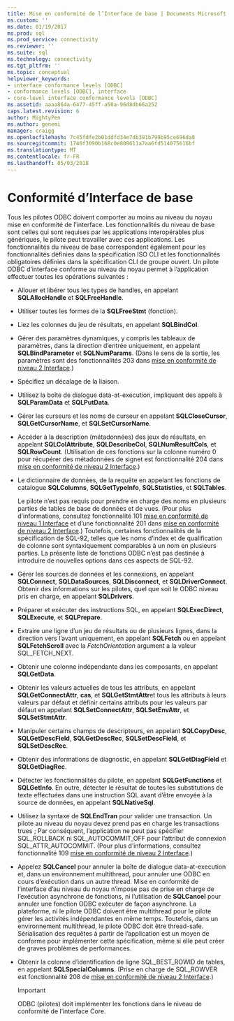 ```yaml
---
title: Mise en conformité de l’Interface de base | Documents Microsoft
ms.custom: ''
ms.date: 01/19/2017
ms.prod: sql
ms.prod_service: connectivity
ms.reviewer: ''
ms.suite: sql
ms.technology: connectivity
ms.tgt_pltfrm: ''
ms.topic: conceptual
helpviewer_keywords:
- interface conformance levels [ODBC]
- conformance levels [ODBC], interface
- core-level interface conformance levels [ODBC]
ms.assetid: aaaa864a-6477-45ff-a50a-96d8db66a252
caps.latest.revision: 6
author: MightyPen
ms.author: genemi
manager: craigg
ms.openlocfilehash: 7c45fdfe2b01ddfd34e7db391b799b95ce696da8
ms.sourcegitcommit: 1740f3090b168c0e809611a7aa6fd514075616bf
ms.translationtype: MT
ms.contentlocale: fr-FR
ms.lasthandoff: 05/03/2018
---
```

# <a name="core-interface-conformance"></a>Conformité d’Interface de base
Tous les pilotes ODBC doivent comporter au moins au niveau du noyau mise en conformité de l’interface. Les fonctionnalités du niveau de base sont celles qui sont requises par les applications interopérables plus génériques, le pilote peut travailler avec ces applications. Les fonctionnalités du niveau de base correspondent également pour les fonctionnalités définies dans la spécification ISO CLI et les fonctionnalités obligatoires définies dans la spécification CLI de groupe ouvert. Un pilote ODBC d’interface conforme au niveau du noyau permet à l’application effectuer toutes les opérations suivantes :  
  
-   Allouer et libérer tous les types de handles, en appelant **SQLAllocHandle** et **SQLFreeHandle**.  
  
-   Utiliser toutes les formes de la **SQLFreeStmt** (fonction).  
  
-   Liez les colonnes du jeu de résultats, en appelant **SQLBindCol**.  
  
-   Gérer des paramètres dynamiques, y compris les tableaux de paramètres, dans la direction d’entrée uniquement, en appelant **SQLBindParameter** et **SQLNumParams**. (Dans le sens de la sortie, les paramètres sont des fonctionnalités 203 dans [mise en conformité de niveau 2 Interface](../../../odbc/reference/develop-app/level-2-interface-conformance.md).)  
  
-   Spécifiez un décalage de la liaison.  
  
-   Utilisez la boîte de dialogue data-at-execution, impliquant des appels à **SQLParamData** et **SQLPutData**.  
  
-   Gérer les curseurs et les noms de curseur en appelant **SQLCloseCursor**, **SQLGetCursorName**, et **SQLSetCursorName**.  
  
-   Accéder à la description (métadonnées) des jeux de résultats, en appelant **SQLColAttribute**, **SQLDescribeCol**, **SQLNumResultCols**, et **SQLRowCount**. (Utilisation de ces fonctions sur la colonne numéro 0 pour récupérer des métadonnées de signet est fonctionnalité 204 dans [mise en conformité de niveau 2 Interface](../../../odbc/reference/develop-app/level-2-interface-conformance.md).)  
  
-   Le dictionnaire de données, de la requête en appelant les fonctions de catalogue **SQLColumns**, **SQLGetTypeInfo**, **SQLStatistics**, et **SQLTables**.  
  
     Le pilote n’est pas requis pour prendre en charge des noms en plusieurs parties de tables de base de données et de vues. (Pour plus d’informations, consultez fonctionnalité 101 [mise en conformité de niveau 1 Interface](../../../odbc/reference/develop-app/level-1-interface-conformance.md) et d’une fonctionnalité 201 dans [mise en conformité de niveau 2 Interface](../../../odbc/reference/develop-app/level-2-interface-conformance.md).) Toutefois, certaines fonctionnalités de la spécification de SQL-92, telles que les noms d’index et de qualification de colonne sont syntaxiquement comparables à un nom en plusieurs parties. La présente liste de fonctions ODBC n’est pas destinée à introduire de nouvelles options dans ces aspects de SQL-92.  
  
-   Gérer les sources de données et les connexions, en appelant **SQLConnect**, **SQLDataSources**, **SQLDisconnect**, et **SQLDriverConnect**. Obtenir des informations sur les pilotes, quel que soit le ODBC niveau pris en charge, en appelant **SQLDrivers**.  
  
-   Préparer et exécuter des instructions SQL, en appelant **SQLExecDirect**, **SQLExecute**, et **SQLPrepare**.  
  
-   Extraire une ligne d’un jeu de résultats ou de plusieurs lignes, dans la direction vers l’avant uniquement, en appelant **SQLFetch** ou en appelant **SQLFetchScroll** avec la *FetchOrientation* argument a la valeur SQL_FETCH_NEXT.  
  
-   Obtenir une colonne indépendante dans les composants, en appelant **SQLGetData**.  
  
-   Obtenir les valeurs actuelles de tous les attributs, en appelant **SQLGetConnectAttr**, **cas**, et **SQLGetStmtAttr**et tous les attributs à leurs valeurs par défaut et définir certains attributs pour les valeurs par défaut en appelant **SQLSetConnectAttr**, **SQLSetEnvAttr**, et **SQLSetStmtAttr**.  
  
-   Manipuler certains champs de descripteurs, en appelant **SQLCopyDesc**, **SQLGetDescField**, **SQLGetDescRec**, **SQLSetDescField**, et **SQLSetDescRec**.  
  
-   Obtenir des informations de diagnostic, en appelant **SQLGetDiagField** et **SQLGetDiagRec**.  
  
-   Détecter les fonctionnalités du pilote, en appelant **SQLGetFunctions** et **SQLGetInfo**. En outre, détecter le résultat de toutes les substitutions de texte effectuées dans une instruction SQL avant d’être envoyée à la source de données, en appelant **SQLNativeSql**.  
  
-   Utilisez la syntaxe de **SQLEndTran** pour valider une transaction. Un pilote au niveau du noyau devez prend pas en charge les transactions trues ; Par conséquent, l’application ne peut pas spécifier SQL_ROLLBACK ni SQL_AUTOCOMMIT_OFF pour l’attribut de connexion SQL_ATTR_AUTOCOMMIT. (Pour plus d’informations, consultez fonctionnalité 109 [mise en conformité de niveau 2 Interface](../../../odbc/reference/develop-app/level-2-interface-conformance.md).)  
  
-   Appelez **SQLCancel** pour annuler la boîte de dialogue data-at-execution et, dans un environnement multithread, pour annuler une ODBC en cours d’exécution dans un autre thread. Mise en conformité de l’interface d’au niveau du noyau n’impose pas de prise en charge de l’exécution asynchrone de fonctions, ni l’utilisation de **SQLCancel** pour annuler une fonction ODBC exécuter de façon asynchrone. La plateforme, ni le pilote ODBC doivent être multithread pour le pilote gérer les activités indépendantes en même temps. Toutefois, dans un environnement multithread, le pilote ODBC doit être thread-safe. Sérialisation des requêtes à partir de l’application est un moyen de conforme pour implémenter cette spécification, même si elle peut créer de graves problèmes de performances.  
  
-   Obtenir la colonne d’identification de ligne SQL_BEST_ROWID de tables, en appelant **SQLSpecialColumns**. (Prise en charge de SQL_ROWVER est fonctionnalité 208 de [mise en conformité de niveau 2 Interface](../../../odbc/reference/develop-app/level-2-interface-conformance.md).)  
  
    > [!IMPORTANT]  
    >  ODBC (pilotes) doit implémenter les fonctions dans le niveau de conformité de l’interface Core.
